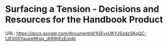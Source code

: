 # Surfacing a Tension - Decisions and Resources for the Handbook Product

URL: https://docs.google.com/document/d/1GEyxUKYJSzdzSKoQC-tJE00SYauee9Ksix_dt99hEzE/edit
